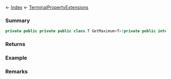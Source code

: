 ← [Index](Api-Index) ← [TerminalPropertyExtensions](Sandbox.ModAPI.Interfaces.TerminalPropertyExtensions)

### Summary

```csharp
private public private public class.T GetMaximum<T>(private public interface.IMyTerminalBlock block, string propertyId)
```

### Returns

### Example

### Remarks


